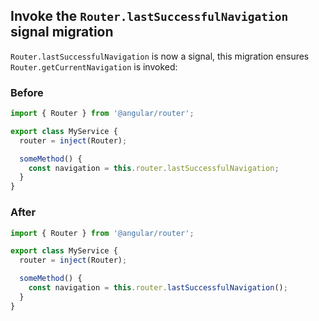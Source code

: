 ## Invoke the `Router.lastSuccessfulNavigation` signal migration
`Router.lastSuccessfulNavigation` is now a signal, this migration ensures `Router.getCurrentNavigation` is invoked:

### Before
```typescript
import { Router } from '@angular/router';

export class MyService {
  router = inject(Router);   

  someMethod() {
    const navigation = this.router.lastSuccessfulNavigation;
  }
}
```

### After
```typescript
import { Router } from '@angular/router';

export class MyService {
  router = inject(Router);   

  someMethod() {
    const navigation = this.router.lastSuccessfulNavigation();
  }
}
```

